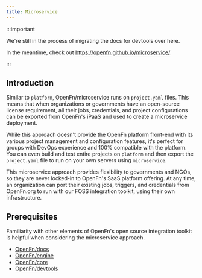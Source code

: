 ```yaml
---
title: Microservice
---
```


:::important

We're still in the process of migrating the docs for devtools over here.

In the meantime, check out https://openfn.github.io/microservice/

:::

## Introduction

Similar to `platform`, OpenFn/microservice runs on `project.yaml` files. This
means that when organizations or governments have an open-source license
requirement, all their jobs, credentials, and project configurations can be
exported from OpenFn's iPaaS and used to create a microservice deployment.

While this approach doesn't provide the OpenFn platform front-end with its
various project management and configuration features, it's perfect for groups
with DevOps experience and 100% compatible with the platform. You can even build
and test entire projects on `platform` and then export the `project.yaml` file
to run on your own servers using `microservice`.

This microservice approach provides flexibility to governments and NGOs, so they
are never locked-in to OpenFn's SaaS platform offering. At any time, an
organization can port their existing jobs, triggers, and credentials from
OpenFn.org to run with our FOSS integration toolkit, using their own
infrastructure.

## Prerequisites

Familiarity with other elements of OpenFn's open source integration toolkit is
helpful when considering the microservice approach.

- [OpenFn/docs](https://docs.openfn.org/)
- [OpenFn/engine](https://github.com/openfn/engine)
- [OpenFn/core](https://github.com/openFn/core)
- [OpenFn/devtools](https://openfn.github.io/devtools/)
